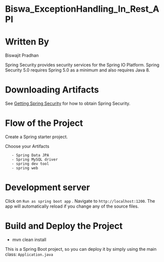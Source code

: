 # Biswa_ExceptionHandling_In_Rest_API


# Written By

Biswajit Pradhan

Spring Security provides security services for the Spring IO Platform. Spring Security 5.0 requires Spring 5.0 as a minimum and also requires Java 8.

# Downloading Artifacts

See [Getting Spring Security](https://docs.spring.io/spring-security/site/docs/current/reference/html5/#getting) for how to obtain Spring Security.

# Flow of the Project

Create a Spring starter project.

Choose your Artifacts

       - Spring Data JPA
       - Spring MySQL driver
       - spring dev tool
       - spring web
       


# Development server

Click on `Run as spring boot app` . Navigate to `http://localhost:1200`. The app will automatically reload if you change any of the source files.

# Build and Deploy the Project

 - mvn clean install

This is a Spring Boot project, so you can deploy it by simply using the main class: `Application.java`

